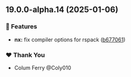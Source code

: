 ## 19.0.0-alpha.14 (2025-01-06)

### 🚀 Features

- **nx:** fix compiler options for rspack ([b677061](https://github.com/Coly010/ng-rspack-build/commit/b677061))

### ❤️ Thank You

- Colum Ferry @Coly010